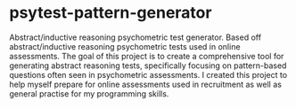 # psytest-pattern-generator
Abstract/inductive reasoning psychometric test generator. Based off abstract/inductive reasoning psychometric tests used in online assessments.
The goal of this project is to create a comprehensive tool for generating abstract reasoning tests, specifically focusing on pattern-based questions often seen in psychometric assessments. I created this project to help myself prepare for online assessments used in recruitment as well as general practise for my programming skills.
